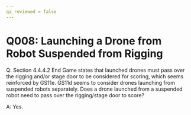 ```yaml
---
qa_reviewed = false
---
```


# Q008: Launching a Drone from Robot Suspended from Rigging

Q: Section 4.4.4.2 End Game states that launched drones must pass over the rigging and/or stage door to be considered for scoring, which seems reinforced by GS11e.  GS11d seems to consider drones launching from suspended robots separately.  Does a drone launched from a suspended robot need to pass over the rigging/stage door to score?

A: Yes.